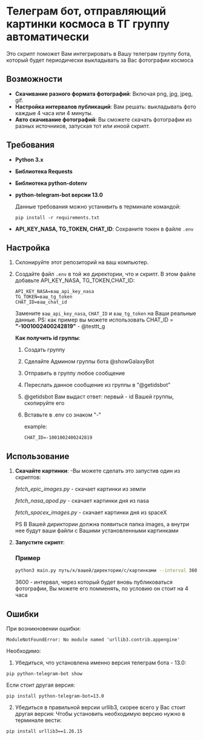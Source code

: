 # Телеграм бот, отправляющий картинки космоса в ТГ группу автоматически

Это скрипт поможет Вам интегрировать в Вашу телеграм группу бота, который будет периодически выкладывать за Вас фотографии космоса

## Возможности

- **Скачивание разного формата фотографий**: Включая png, jpg, jpeg, gif.
- **Настройка интервалов публикаций**: Вам решать: выкладывать фото каждые 4 часа или 4 минуты.
- **Авто скачивание фотографий**: Вы сможете скачать фотографии из разных источников, запуская тот или иноой скрипт.


## Требования

- **Python 3.x**

- **Библиотека Requests**
- **Библиотека python-dotenv**
- **python-telegram-bot версии 13.0**

   Данные требования можно устанивить в терминале командой:
   ```plaintext
   pip install -r requirements.txt
   
   ```

- **API_KEY_NASA, TG_TOKEN, CHAT_ID**: Сохраните токен в файле `.env`


## Настройка

1. Склонируйте этот репозиторий на ваш компьютер.
2. Создайте файл `.env` в той же директории, что и скрипт. В этом файле добавьте API_KEY_NASA, TG_TOKEN,CHAT_ID:
   ```plaintext
   API_KEY_NASA=ваш_api_key_nasa
   TG_TOKEN=ваш_tg_token
   CHAT_ID=ваш_chat_id
   ```
   Замените `ваш_api_key_nasa`, `CHAT_ID` и `ваш_tg_token` на Ваши реальные данные.
   PS: как пример вы можете использовать CHAT_ID = **"-1001002400242819"**  - @testtt_g 

      **Как получить id группы**:
      1. Создать группу
      2. Сделайте Админом группы бота @showGalaxyBot
      3. Отправить в группу любое сообщение
      4. Переслать данное сообщение из группы в "@getidsbot"
      5. @getidsbot Вам выдаст ответ: первый - id Вашей группы, скопируйте его
      6. Вставьте в .env со знаком "-"
   
          example:
         ```plaintext
         CHAT_ID=-1001002400242819
         ```
## Использование

1. **Скачайте картинки**:
   -Вы можете сделать это запустив один из скриптов:
   
   *fetch_epic_images.py* - скачает картинки из земли
   
   *fetch_nasa_apod.py* - скачает картинки дня из nasa
   
   *fetch_spacex_images.py* - скачает картинки дня из spaceX

    PS В Вашей дириктории должна появиться папка images, а внутри нее будут ваши файли с Вашими установленными картинками
3. **Запустите скрипт**:
   ### Пример
      ```bash
      python3 main.py путь/к/вашей/директории/с/картинками --interval 3600
      ```
     3600 - интервал, через который будет вновь публиковаться фотографии, Вы можете его помменять, по условию он стоит на 4 часа


## Ошибки
При возникновении ошибки:
```plaintext
ModuleNotFoundError: No module named 'urllib3.contrib.appengine'
```
Необходимо:
1. Убедиться, что установлена именно версия телеграм бота - 13.0:
   
```plaintext
pip python-telegram-bot show
```

Если стоит другая версия:

```plaintext
pip install python-telegram-bot=13.0
```
2. Убедиться в правильной версии  urllib3, скорее всего у Вас стоит другая версия:
   Чтобы установить необходимую версию нужно в терминале вести:

```plaintext
pip install urllib3==1.26.15
```



